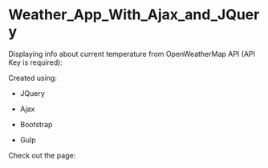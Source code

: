 # Weather_App_With_Ajax_and_JQuery
Displaying info about current temperature from OpenWeatherMap API (API Key is required):

Created using:

* JQuery 

* Ajax

* Bootstrap

* Gulp

Check out the page: 
